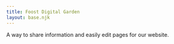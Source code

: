 ```yaml
---
title: Foost Digital Garden
layout: base.njk
---
```

A way to share information and easily edit pages for our website. 